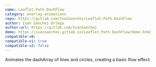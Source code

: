 ```yaml
---
name: Leaflet.Path.DashFlow
category: overlay-animations
repo: https://gitlab.com/IvanSanchez/Leaflet.Path.DashFlow
author: Iván Sánchez Ortega
author-url: https://gitlab.com/IvanSanchez
demo: https://ivansanchez.gitlab.io/Leaflet.Path.DashFlow/demo.html
compatible-v0:
compatible-v1: true
compatible-v2: false
---
```


Animates the dashArray of lines and circles, creating a basic flow effect.
